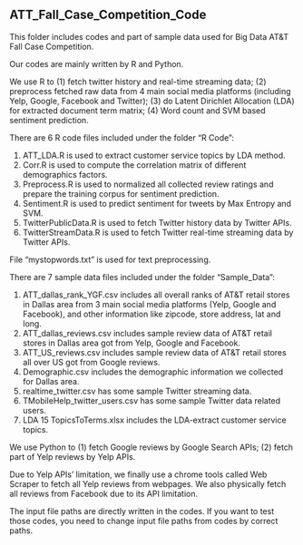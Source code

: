 ## ATT_Fall_Case_Competition_Code
This folder includes codes and part of sample data used for Big Data AT&T Fall Case Competition.

Our codes are mainly written by R and Python.

We use R to (1) fetch twitter history and real-time streaming data; (2) preprocess fetched raw data from 4 main social media platforms (including Yelp, Google, Facebook and Twitter); (3) do Latent Dirichlet Allocation (LDA) for extracted document term matrix; (4) Word count and SVM based sentiment prediction.

There are 6 R code files included under the folder “R Code”:  
1)	ATT_LDA.R is used to extract customer service topics by LDA method.  
2)	Corr.R is used to compute the correlation matrix of different demographics factors.  
3)	Preprocess.R is used to normalized all collected review ratings and prepare the training corpus for sentiment prediction.  
4)	Sentiment.R is used to predict sentiment for tweets by Max Entropy and SVM.  
5)	TwitterPublicData.R is used to fetch Twitter history data by Twitter APIs.  
6)	TwitterStreamData.R is used to fetch Twitter real-time streaming data by Twitter APIs.  

File “mystopwords.txt” is used for text preprocessing.

There are 7 sample data files included under the folder “Sample_Data”:  
1)	ATT_dallas_rank_YGF.csv includes all overall ranks of AT&T retail stores in Dallas area from 3 main social media platforms (Yelp, Google and Facebook), and other information like zipcode, store address, lat and long.    
2)	ATT_dallas_reviews.csv includes sample review data of AT&T retail stores in Dallas area got from Yelp, Google and Facebook.  
3)	ATT_US_reviews.csv includes sample review data of AT&T retail stores all over US got from Google reviews.  
4)	Demographic.csv includes the demographic information we collected for Dallas area.  
5)	realtime_twitter.csv has some sample Twitter streaming data.  
6)	TMobileHelp_twitter_users.csv has some sample Twitter data related users.  
7)	LDA 15 TopicsToTerms.xlsx includes the LDA-extract customer service topics.  

We use Python to (1) fetch Google reviews by Google Search APIs; (2) fetch part of Yelp reviews by Yelp APIs.  

Due to Yelp APIs’ limitation, we finally use a chrome tools called Web Scraper to fetch all Yelp reviews from webpages. We also physically fetch all reviews from Facebook due to its API limitation.

The input file paths are directly written in the codes. If you want to test those codes, you need to change input file paths from codes by correct paths.


